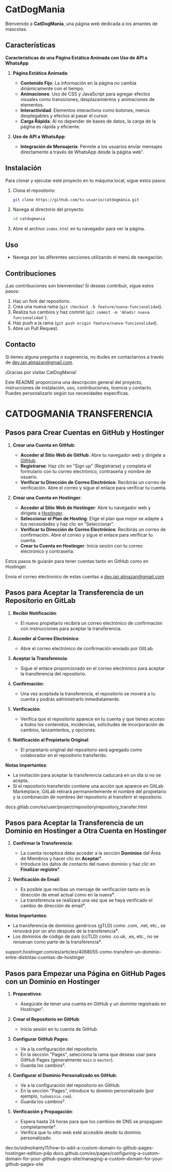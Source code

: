 # CatDogMania

Bienvenido a **CatDogMania**, una página web dedicada a los amantes de mascotas.

## Características
**Características de una Página Estática Animada con Uso de API a WhatsApp**

1. **Página Estática Animada**:
   - **Contenido Fijo**: La información en la página no cambia dinámicamente con el tiempo.
   - **Animaciones**: Uso de CSS y JavaScript para agregar efectos visuales como transiciones, desplazamientos y animaciones de elementos.
   - **Interactividad**: Elementos interactivos como botones, menús desplegables y efectos al pasar el cursor.
   - **Carga Rápida**: Al no depender de bases de datos, la carga de la página es rápida y eficiente.

2. **Uso de API a WhatsApp**:
   - **Integración de Mensajería**: Permite a los usuarios enviar mensajes directamente a través de WhatsApp desde la página web¹.

## Instalación

Para clonar y ejecutar este proyecto en tu máquina local, sigue estos pasos:

1. Clona el repositorio:
   ```bash
   git clone https://github.com/tu-usuario/catdogmania.git
   ```

2. Navega al directorio del proyecto:
   ```bash
   cd catdogmania
   ```

3. Abre el archivo `index.html` en tu navegador para ver la página.

## Uso

- Navega por las diferentes secciones utilizando el menú de navegación.

## Contribuciones

¡Las contribuciones son bienvenidas! Si deseas contribuir, sigue estos pasos:

1. Haz un fork del repositorio.
2. Crea una nueva rama (`git checkout -b feature/nueva-funcionalidad`).
3. Realiza tus cambios y haz commit (`git commit -m 'Añadir nueva funcionalidad'`).
4. Haz push a la rama (`git push origin feature/nueva-funcionalidad`).
5. Abre un Pull Request.

## Contacto

Si tienes alguna pregunta o sugerencia, no dudes en contactarnos a través de [dev.jair.almazan@gmail.com](mailto:dev.jair.almazan@gmail.com).

¡Gracias por visitar CatDogMania!

Este README proporciona una descripción general del proyecto, instrucciones de instalación, uso, contribuciones, licencia y contacto. Puedes personalizarlo según tus necesidades específicas.


# CATDOGMANIA TRANSFERENCIA

## **Pasos para Crear Cuentas en GitHub y Hostinger**

1. **Crear una Cuenta en GitHub**:
   - **Acceder al Sitio Web de GitHub**: Abre tu navegador web y dirígete a [GitHub](https://github.com).
   - **Registrarse**: Haz clic en "Sign up" (Registrarse) y completa el formulario con tu correo electrónico, contraseña y nombre de usuario.
   - **Verificar tu Dirección de Correo Electrónico**: Recibirás un correo de verificación. Abre el correo y sigue el enlace para verificar tu cuenta.

2. **Crear una Cuenta en Hostinger**:
   - **Acceder al Sitio Web de Hostinger**: Abre tu navegador web y dirígete a [Hostinger](https://www.hostinger.com).
   - **Seleccionar el Plan de Hosting**: Elige el plan que mejor se adapte a tus necesidades y haz clic en "Seleccionar".
   - **Verificar tu Dirección de Correo Electrónico**: Recibirás un correo de confirmación. Abre el correo y sigue el enlace para verificar tu cuenta.
   - **Crear tu Cuenta en Hostinger**: Inicia sesión con tu correo electrónico y contraseña. 

Estos pasos te guiarán para tener cuentas tanto en GitHub como en Hostinger. 

Envia el correo electronico de estas cuentas a dev.jair.almazan@gmail.com

## **Pasos para Aceptar la Transferencia de un Repositorio en GitLab**

1. **Recibir Notificación**:
    - El nuevo propietario recibirá un correo electrónico de confirmación con instrucciones para aceptar la transferencia.

2. **Acceder al Correo Electrónico**:
    - Abre el correo electrónico de confirmación enviado por GitLab.

3. **Aceptar la Transferencia**:
    - Sigue el enlace proporcionado en el correo electrónico para aceptar la transferencia del repositorio.

4. **Confirmación**:
    - Una vez aceptada la transferencia, el repositorio se moverá a tu cuenta y podrás administrarlo inmediatamente.

5. **Verificación**:
    - Verifica que el repositorio aparece en tu cuenta y que tienes acceso a todos los contenidos, incidencias, solicitudes de incorporación de cambios, lanzamientos, y opciones.

6. **Notificación al Propietario Original**:
    - El propietario original del repositorio será agregado como colaborador en el repositorio transferido.

**Notas Importantes**:
- La invitación para aceptar la transferencia caducará en un día si no se acepta.
- Si el repositorio transferido contiene una acción que aparece en GitLab Marketplace, GitLab retirará permanentemente el nombre del propietario y la combinación de nombres del repositorio al transferir el repositorio.

docs.gitlab.com/es/user/project/repository/repository_transfer.html
## **Pasos para Aceptar la Transferencia de un Dominio en Hostinger a Otra Cuenta en Hostinger**

1. **Confirmar la Transferencia**:
   - La cuenta receptora debe acceder a la sección **Dominios** del Área de Miembros y hacer clic en **Aceptar**⁴.
   - Introduce los datos de contacto del nuevo dominio y haz clic en **Finalizar registro**⁴.

2. **Verificación de Email**:
   - Es posible que recibas un mensaje de verificación tanto en la dirección de email actual como en la nueva⁴.
   - La transferencia se realizará una vez que se haya verificado el cambio de dirección de email⁴.

**Notas Importantes**:
- La transferencia de dominios genéricos (gTLD) como .com, .net, etc., se renovará por un año después de la transferencia⁴.
- Los dominios de código de país (ccTLD) como .co.uk, .es, etc., no se renuevan como parte de la transferencia⁴.

support.hostinger.com/es/articles/4068055-como-transferir-un-dominio-entre-distintas-cuentas-de-hostinger

## **Pasos para Empezar una Página en GitHub Pages con un Dominio en Hostinger**

1. **Preparativos**:
   - Asegúrate de tener una cuenta en GitHub y un dominio registrado en Hostinger¹.

2. **Crear el Repositorio en GitHub**:
   - Inicia sesión en tu cuenta de GitHub.

3. **Configurar GitHub Pages**:
   - Ve a la configuración del repositorio.
   - En la sección "Pages", selecciona la rama que deseas usar para GitHub Pages (generalmente `main` o `master`).
   - Guarda los cambios².

4. **Configurar el Dominio Personalizado en GitHub**:
   - Ve a la configuración del repositorio en GitHub.
   - En la sección "Pages", introduce tu dominio personalizado (por ejemplo, `tudominio.com`).
   - Guarda los cambios².

5. **Verificación y Propagación**:
   - Espera hasta 24 horas para que los cambios de DNS se propaguen completamente².
   - Verifica que tu sitio web esté accesible desde tu dominio personalizado.

dev.to/sidmohanty11/how-to-add-a-custom-domain-to-github-pages-hostinger-edition-p4p
docs.github.com/es/pages/configuring-a-custom-domain-for-your-github-pages-site/managing-a-custom-domain-for-your-github-pages-site
